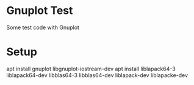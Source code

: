 # Gnuplot Test
Some test code with Gnuplot

# Setup
apt install gnuplot libgnuplot-iostream-dev
apt install liblapack64-3 liblapack64-dev libblas64-3 libblas64-dev liblapack-dev liblapacke-dev
